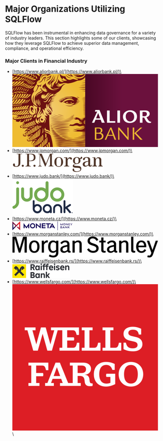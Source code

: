 # Major Organizations Utilizing SQLFlow

SQLFlow has been instrumental in enhancing data governance for a variety of industry leaders. This section highlights some of our clients, showcasing how they leverage SQLFlow to achieve superior data management, compliance, and operational efficiency.

### Major Clients in Financial Industry

* [https://www.aliorbank.pl/](https://www.aliorbank.pl/)\
  <img src="../.gitbook/assets/image (1) (1) (1).png" alt="" data-size="original">
* [https://www.jpmorgan.com/](https://www.jpmorgan.com/)\
  ![](<../.gitbook/assets/image (2) (1).png>)
* [https://www.judo.bank/](https://www.judo.bank/)\
  ![](<../.gitbook/assets/image (5).png>)
* [https://www.moneta.cz/](https://www.moneta.cz/)\
  ![](<../.gitbook/assets/image (6).png>)
* [https://www.morganstanley.com/](https://www.morganstanley.com/)\
  ![](<../.gitbook/assets/image (7).png>)
* [https://www.raiffeisenbank.rs/](https://www.raiffeisenbank.rs/)\
  ![](<../.gitbook/assets/image (10).png>)
* [https://www.wellsfargo.com/](https://www.wellsfargo.com/)\
  ![](<../.gitbook/assets/image (11).png>)\
